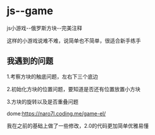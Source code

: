 # js--game
>   
js小游戏--俄罗斯方块--完美注释
>   
这样的小游戏说难不难，说简单也不简单，很适合新手练手
## 我遇到的问题
> 
1.考察方块的触底问题，左右下三个底边
> 
2.初始化方块的位置问题，要知道是否还有位置放置小方块
> 
3.方块的旋转以及是否重叠问题
>
dome:https://naro7l.coding.me/game-el/
>
我在之前的基础上做了一些修改，2.0的代码更加简单优雅易懂
